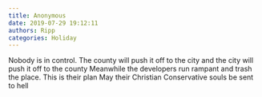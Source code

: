 ```yaml
---
title: Anonymous
date: 2019-07-29 19:12:11
authors: Ripp
categories: Holiday
---
```


 Nobody is in control.  The county will push it off to the city and the city will push it off to the county
Meanwhile the developers run rampant and trash the place.  This is their plan
May their Christian Conservative souls be sent to hell